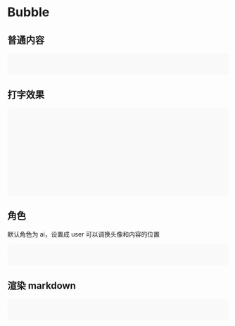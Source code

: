 # Bubble

## 普通内容

<div style="background: #f9f9f9; padding: 24px; border-radius: 8px">
  <TinyBubble role="ai" content="TinyVue 是一款由华为开源的轻量级 Vue.js 组件库，专为企业级应用设计。"/>
</div>

## 打字效果

<div style="background: #f9f9f9; padding: 24px; border-radius: 8px; min-height: 150px">
  <TinyBubble role="ai" content="TinyVue 是一款由华为开源的轻量级 Vue.js 组件库，专为企业级应用设计。" :typedConfig="{enable:true}"/>
</div>

## 角色

默认角色为 ai，设置成 user 可以调换头像和内容的位置

<div style="background: #f9f9f9; padding: 24px; border-radius: 8px">
  <TinyBubble role="user" content="TinyVue 是一款由华为开源的轻量级 Vue.js 组件库，专为企业级应用设计。"/>
</div>

## 渲染 markdown

<div style="background: #f9f9f9; padding: 24px; border-radius: 8px">
  <TinyBubble role="ai" content="# h1 Heading
## Emphasis
**This is bold text**
&nbsp
*This is italic text*
&nbsp
_This is italic text_
&nbsp
~~Strikethrough~~" type="markdown"/>
</div>
